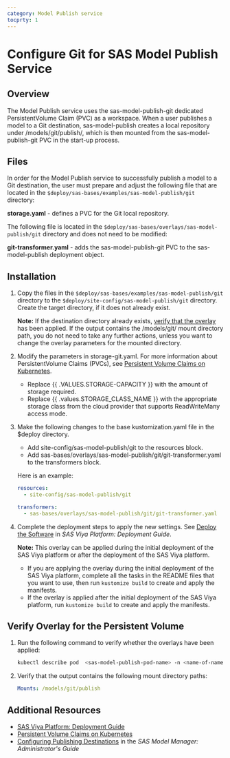 ```yaml
---
category: Model Publish service
tocprty: 1
---
```


# Configure Git for SAS Model Publish Service

## Overview

The Model Publish service uses the sas-model-publish-git dedicated
PersistentVolume Claim (PVC) as a workspace. When a user publishes a model to a
Git destination, sas-model-publish creates a local repository under
/models/git/publish/, which is then mounted from the sas-model-publish-git PVC
in the start-up process.

## Files

In order for the Model Publish service to successfully publish a model to a Git
destination, the user must prepare and adjust the following file that are
located in the `$deploy/sas-bases/examples/sas-model-publish/git` directory:

**storage.yaml** - defines a PVC for the Git local repository.

The following file is located in the
`$deploy/sas-bases/overlays/sas-model-publish/git` directory and does not need
to be modified:

**git-transformer.yaml** - adds the sas-model-publish-git PVC to the
sas-model-publish deployment object.

## Installation

1. Copy the files in the `$deploy/sas-bases/examples/sas-model-publish/git`
   directory to the `$deploy/site-config/sas-model-publish/git` directory.
   Create the target directory, if it does not already exist.

   **Note:** If the destination directory already exists,
   [verify that the overlay](#verify-overlay-for-the-persistent-volume) has been
   applied. If the output contains the /models/git/ mount directory path, you do
   not need to take any further actions, unless you want to change the overlay
   parameters for the mounted directory.

2. Modify the parameters in storage-git.yaml. For more information about
   PersistentVolume Claims (PVCs), see
   [Persistent Volume Claims on Kubernetes](https://kubernetes.io/docs/concepts/storage/persistent-volumes/#persistentvolumeclaims).

   - Replace {{ .VALUES.STORAGE-CAPACITY }} with the amount of storage required.
   - Replace {{ .values.STORAGE_CLASS_NAME }} with the appropriate storage class from
     the cloud provider that supports ReadWriteMany access mode.

3. Make the following changes to the base kustomization.yaml file in the $deploy
   directory.

   - Add site-config/sas-model-publish/git to the resources block.
   - Add sas-bases/overlays/sas-model-publish/git/git-transformer.yaml to the
     transformers block.

   Here is an example:

   ```yaml
   resources:
     - site-config/sas-model-publish/git

   transformers:
     - sas-bases/overlays/sas-model-publish/git/git-transformer.yaml
   ```

4. Complete the deployment steps to apply the new settings. See
   [Deploy the Software](http://documentation.sas.com/?cdcId=itopscdc&cdcVersion=default&docsetId=dplyml0phy0dkr&docsetTarget=p127f6y30iimr6n17x2xe9vlt54q.htm)
   in _SAS Viya Platform: Deployment Guide_.

   **Note:** This overlay can be applied during the initial deployment of the
   SAS Viya platform or after the deployment of the SAS Viya platform.

   - If you are applying the overlay during the initial deployment of the SAS
     Viya platform, complete all the tasks in the README files that you want to
     use, then run `kustomize build` to create and apply the manifests.
   - If the overlay is applied after the initial deployment of the SAS Viya
     platform, run `kustomize build` to create and apply the manifests.

## Verify Overlay for the Persistent Volume

1. Run the following command to verify whether the overlays have been applied:

   ```sh
   kubectl describe pod  <sas-model-publish-pod-name> -n <name-of-namespace>
   ```

2. Verify that the output contains the following mount directory paths:

   ```yaml
   Mounts: /models/git/publish
   ```

## Additional Resources

- [SAS Viya Platform: Deployment Guide](http://documentation.sas.com/?cdcId=itopscdc&cdcVersion=default&docsetId=dplyml0phy0dkr&docsetTarget=titlepage.htm)
- [Persistent Volume Claims on Kubernetes](https://kubernetes.io/docs/concepts/storage/persistent-volumes/#persistentvolumeclaims)
- [Configuring Publishing Destinations](http://documentation.sas.com/?cdcId=mdlmgrcdc&cdcVersion=default&docsetId=mdlmgrag&docsetTarget=n0x0rvwqs9lvpun16sfdqoff4tsk.htm)
  in the _SAS Model Manager: Administrator's Guide_
